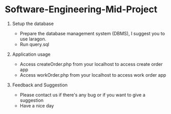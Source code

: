 # Software-Engineering-Mid-Project

1. Setup the database
    - Prepare the database management system (DBMS), I suggest you to use laragon.
    - Run query.sql 

2. Application usage
    - Access createOrder.php from your localhost to access create order app         
    - Access workOrder.php from your localhost to access work order app 

3. Feedback and Suggestion
    - Please contact us if there's any bug or if you want to give a suggestion
    - Have a nice day 
